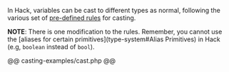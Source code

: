 In Hack, variables can be cast to different types as normal, following the various set of [pre-defined rules](http://php.net/manual/en/language.types.type-juggling.php#language.types.typecasting) for casting.

**NOTE**: There is one modification to the rules. Remember, you cannot use the [aliases for certain primitives](type-system#Alias Primitives) in Hack (e.g, `boolean` instead of `bool`). 

@@ casting-examples/cast.php @@
